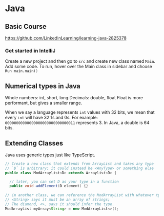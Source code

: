# Java

## Basic Course
https://github.com/LinkedInLearning/learning-java-2825378

### Get started in IntelliJ

Create a new project and then go to `src` and create new class named `Main`.
Add some code.
To run, hover over the Main class in sidebar and choose `Run main.main()`

## Numerical types in Java

Whole numbers: int, short, long
Decimals: double, float
Float is more performant, but gives a smaller range.

When we say a language represents `int` values with 32 bits, we mean that every <code>int</code> will have 32 1s and 0s. For example:
<code>00000000000000000000000000000011</code> represents 3. In Java, a double is 64 bits.

## Extending Classes
Java uses generic types just like TypeScript. 
```Java
// Create a new class that extends from ArrayList and takes any type
// `D` is arbitrary; it could instead be <AnyType> or something else
public class ModArraylist<D> extends Arraylist<D> {

  // later, you can set D as your type in a function
  public void addElement(D element) {}  
  
// in another class, we can reference the ModArrayList with whatever type we'd like
// <String> says it must be an array of strings;
// The diamond, <>, says it should infer the type.
ModArrayList myArray<String> = new ModArrayList<>();
```

